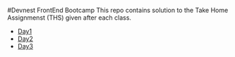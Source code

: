 #Devnest FrontEnd Bootcamp
This repo contains solution to the Take Home Assignmenst (THS) given after each class.

- [Day1](https://animesh0404.github.io/Devsnest-WebDev-FrontEnd/Day1/index.html)
- [Day2](https://animesh0404.github.io/Devsnest-WebDev-FrontEnd/Day2/index.html)
- [Day3](https://animesh0404.github.io/Devsnest-WebDev-FrontEnd/Day3/index.html)
